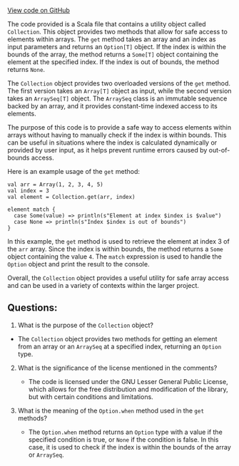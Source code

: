 [View code on GitHub](https://github.com/oxyg3nium/oxyg3nium/util/src/main/scala/org/oxyg3nium/util/Collection.scala)

The code provided is a Scala file that contains a utility object called `Collection`. This object provides two methods that allow for safe access to elements within arrays. The `get` method takes an array and an index as input parameters and returns an `Option[T]` object. If the index is within the bounds of the array, the method returns a `Some[T]` object containing the element at the specified index. If the index is out of bounds, the method returns `None`. 

The `Collection` object provides two overloaded versions of the `get` method. The first version takes an `Array[T]` object as input, while the second version takes an `ArraySeq[T]` object. The `ArraySeq` class is an immutable sequence backed by an array, and it provides constant-time indexed access to its elements. 

The purpose of this code is to provide a safe way to access elements within arrays without having to manually check if the index is within bounds. This can be useful in situations where the index is calculated dynamically or provided by user input, as it helps prevent runtime errors caused by out-of-bounds access. 

Here is an example usage of the `get` method:

```
val arr = Array(1, 2, 3, 4, 5)
val index = 3
val element = Collection.get(arr, index)

element match {
  case Some(value) => println(s"Element at index $index is $value")
  case None => println(s"Index $index is out of bounds")
}
```

In this example, the `get` method is used to retrieve the element at index 3 of the `arr` array. Since the index is within bounds, the method returns a `Some` object containing the value `4`. The `match` expression is used to handle the `Option` object and print the result to the console. 

Overall, the `Collection` object provides a useful utility for safe array access and can be used in a variety of contexts within the larger project.
## Questions: 
 1. What is the purpose of the `Collection` object?
   - The `Collection` object provides two methods for getting an element from an array or an `ArraySeq` at a specified index, returning an `Option` type.

2. What is the significance of the license mentioned in the comments?
   - The code is licensed under the GNU Lesser General Public License, which allows for the free distribution and modification of the library, but with certain conditions and limitations.

3. What is the meaning of the `Option.when` method used in the `get` methods?
   - The `Option.when` method returns an `Option` type with a value if the specified condition is true, or `None` if the condition is false. In this case, it is used to check if the index is within the bounds of the array or `ArraySeq`.